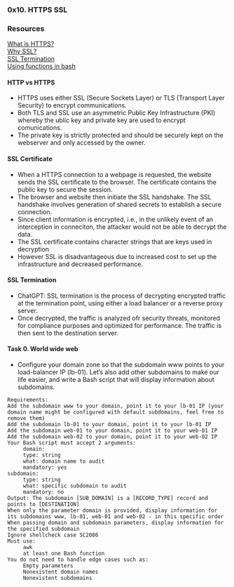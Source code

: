 ### 0x10. HTTPS SSL
  
### Resources
[What is HTTPS?](https://www.instantssl.com/http-vs-https)  
[Why SSL?](https://www.sslshopper.com/why-ssl-the-purpose-of-using-ssl-certificates.html)  
[SSL Termination](https://en.wikipedia.org/wiki/TLS_termination_proxy)  
[Using functions in bash](https://tldp.org/LDP/abs/html/complexfunct.html)  

#### HTTP vs HTTPS
- HTTPS uses either SSL (Secure Sockets Layer) or TLS (Transport Layer Security) to encrypt communications. 
- Both TLS and SSL use an asymmetric Public Key Infrastructure (PKI) whereby the ublic key and private key are used to encrypt comunications.
- The private key is strictly protected and should be securely kept on the webserver and only accessed by the owner.
  
#### SSL Certificate
- When a HTTPS connection to a webpage is requested, the website sends the SSL certificate to the browser. The certificate contains the public key to secure the session.
- The browser and website then initiate the SSL handshake. The SSL handshake involves generation of shared secrets to establish a secure connection.
- Since client information is encrypted, i.e., in the unlikely event of an interception in conneciton, the attacker would not be able to decrypt the data.
- The SSL certificate contains character strings that are keys used in decryption
- However SSL is disadvantageous due to increased cost to set up the infrastructure and decreased performance.
  
#### SSL Termination
- ChatGPT: SSL termination is the process of decrypting encrypted traffic at the termination point, using either a load balancer or a reverse proxy server.
- Once decrypted, the traffic is analyzed ofr security threats, monitored for compliance purposes and optimized for performance. The traffic is then sent to the destination server.

#### Task 0. World wide web
- Configure your domain zone so that the subdomain www points to your load-balancer IP (lb-01). Let’s also add other subdomains to make our life easier, and write a Bash script that will display information about subdomains.
```
Requirements:
Add the subdomain www to your domain, point it to your lb-01 IP (your domain name might be configured with default subdomains, feel free to remove them)
Add the subdomain lb-01 to your domain, point it to your lb-01 IP
Add the subdomain web-01 to your domain, point it to your web-01 IP
Add the subdomain web-02 to your domain, point it to your web-02 IP
Your Bash script must accept 2 arguments:
     domain:
     type: string
     what: domain name to audit
     mandatory: yes
subdomain:
     type: string
     what: specific subdomain to audit
     mandatory: no
Output: The subdomain [SUB_DOMAIN] is a [RECORD_TYPE] record and points to [DESTINATION]
When only the parameter domain is provided, display information for its subdomains www, lb-01, web-01 and web-02 - in this specific order
When passing domain and subdomain parameters, display information for the specified subdomain
Ignore shellcheck case SC2086
Must use:
     awk
     at least one Bash function
You do not need to handle edge cases such as:
     Empty parameters
     Nonexistent domain names
     Nonexistent subdomains
```
